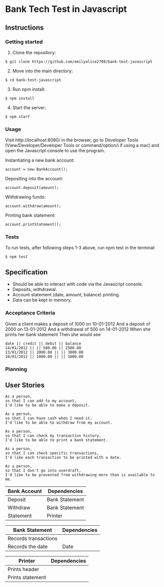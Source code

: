 # Bank Tech Test in Javascript

## Instructions

### Getting started

1. Clone the repository:

```
$ git clone https://github.com/emilyalice2708/bank-test-javascript
```

2. Move into the main directory:

```
$ cd bank-test-javascript
```

3. Run npm install:

```
$ npm install
```

4. Start the server:

```
$ npm start
```

### Usage
Visit http://localhost:8080/ in the browser, go to Developer Tools (View/Developer/Developer Tools or command/option/i if using a mac) and open the Javascript console to use the program. 

Instantiating a new bank account:
```
account = new BankAccount();
```

Depositing into the account:
```
account.deposit(amount);
```

Withdrawing funds:
```
account.withdraw(amount);
```

Printing bank statement:
```
account.printStatement();
```

### Tests

To run tests, after following steps 1-3 above, run npm test in the terminal:

```
$ npm test
```

## Specification

- Should be able to interact with code via the Javascript console.
- Deposits, withdrawal.
- Account statement (date, amount, balance) printing.
- Data can be kept in memory.

### Acceptance Criteria

Given a client makes a deposit of 1000 on 10-01-2012
And a deposit of 2000 on 13-01-2012
And a withdrawal of 500 on 14-01-2012
When she prints her bank statement
Then she would see

```
date || credit || debit || balance
14/01/2012 || || 500.00 || 2500.00
13/01/2012 || 2000.00 || || 3000.00
10/01/2012 || 1000.00 || || 1000.00
```

### Planning

## User Stories

```
As a person,
so that I can add to my account,
I'd like to be able to make a deposit.
```

```
As a person,
so that I can have cash when I need it,
I'd like to be able to withdraw from my account.
```

```
As a person,
so that I can check my transaction history,
I'd like to be able to print a bank statement.
```

```
As a person,
so that I can check specific transactions,
I'd like each transaction to be printed with a date.
```

```
As a person,
so that I don't go into overdraft,
I'd like to be prevented from withdrawing more than is available to me.
```

| Bank Account |  Dependencies   |
| ------------ | ----------------- |
| Deposit      |  Bank Statement   |
| Withdraw     |  Bank Statement   |
| Statement    |   Printer  |

| Bank Statement       |  Dependencies   |
| -------------------- | -------------- |
| Records transactions |     |
| Records the date     |   Date  |

| Printer          |   Dependencies  |
| ---------------- | -------------- |
| Prints header    |     |
| Prints statement |     |
